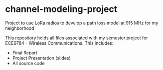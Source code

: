 # channel-modeling-project
Project to use LoRa radios to develop a path loss model at 915 MHz for my neighborhood

This repository holds all files associated with my semester project for ECE6784 - Wireless Communications.  This includes:
  - Final Report
  - Project Presentation (slides)
  - All source code
